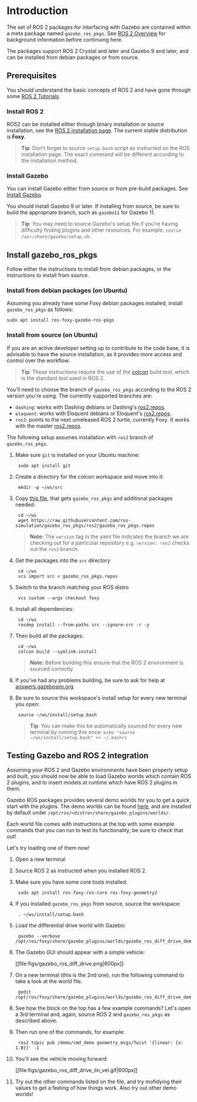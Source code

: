 # Introduction

The set of ROS 2 packages for interfacing with Gazebo are contained within a
meta package named `gazebo_ros_pkgs`.
See
[ROS 2 Overview](/tutorials/?tut=ros2_overview)
for background information before continuing here.

The packages support ROS 2 Crystal and later and Gazebo 9 and later, and can be installed from
debian packages or from source.

## Prerequisites

You should understand the basic concepts of ROS 2 and have gone through some
[ROS 2 Tutorials](https://index.ros.org/doc/ros2/Tutorials).

### Install ROS 2

ROS2 can be installed either through binary installation or source installation,
see the [ROS 2 installation page](https://index.ros.org/doc/ros2/Installation).
The current stable distribution is **Foxy**.

> **Tip**: Don't forget to source `setup.bash` script as instructed
  on the ROS installation page. The exact command will be different according to
  the installation method.

### Install Gazebo

You can install Gazebo either from source or from pre-build packages. See
[Install Gazebo](/tutorials?cat=install).

You should install Gazebo 9 or later. If installing from source, be sure to build the
appropriate branch, such as `gazebo11` for Gazebo 11.

> **Tip**: You may need to source Gazebo's setup file if you're having difficulty
finding plugins and other resources. For example: `source /usr/share/gazebo/setup.sh`.

## Install gazebo\_ros\_pkgs

Follow either the instructions to install from debian packages, or the
instructions to install from source.

### Install from debian packages (on Ubuntu)

Assuming you already have some Foxy debian packages installed, install
`gazebo_ros_pkgs` as follows:

    sudo apt install ros-foxy-gazebo-ros-pkgs

### Install from source (on Ubuntu)

If you are an active developer setting up to contribute to the
code base, it is advisable to have the source installation, as it provides more
access and control over the workflow.

> **Tip**: These instructions require the use of the
  [colcon](https://colcon.readthedocs.io/en/released/) build tool, which is the
  standard tool used in ROS 2.

You'll need to choose the branch of `gazebo_ros_pkgs` according to the
ROS 2 version you're using. The currently supported branches are:

* `dashing`: works with Dashing debians or Dashing's
  [ros2.repos](https://raw.githubusercontent.com/ros2/ros2/dashing/ros2.repos).
* `eloquent`: works with Eloquent debians or Eloquent's
  [ros2.repos](https://raw.githubusercontent.com/ros2/ros2/eloquent/ros2.repos).
* `ros2`: points to the next unreleased ROS 2 turtle, currently Foxy.
  It works with the master
  [ros2.repos](https://raw.githubusercontent.com/ros2/ros2/master/ros2.repos).

The following setup assumes installation with `ros2` branch of `gazebo_ros_pkgs`.

1. Make sure `git` is installed on your Ubuntu machine:

        sudo apt install git

1. Create a directory for the colcon workspace and move into it:

        mkdir -p ~/ws/src

1. Copy
  [this file](https://github.com/ros-simulation/gazebo_ros_pkgs/blob/ros2/gazebo_ros_pkgs.repos),
  that gets `gazebo_ros_pkgs` and additional packages needed:

        cd ~/ws
        wget https://raw.githubusercontent.com/ros-simulation/gazebo_ros_pkgs/ros2/gazebo_ros_pkgs.repos

    > **Note:** The `version` tag in the yaml file indicates the branch we are
      checking out for a particular repository e.g.
      `version: ros2` checks out the `ros2` branch.

1. Get the packages into the `src` directory

        cd ~/ws
        vcs import src < gazebo_ros_pkgs.repos

1. Switch to the branch matching your ROS distro

        vcs custom --args checkout foxy

1. Install all dependencies:

        cd ~/ws
        rosdep install --from-paths src --ignore-src -r -y

1. Then build all the packages:

        cd ~/ws
        colcon build --symlink-install

    > **Note:** Before building this ensure that the ROS 2 environment is sourced
    correctly.

1. If you've had any problems building, be sure to ask for help at
   [answers.gazebosim.org](http://answers.gazebosim.org/questions/).

1. Be sure to source this workspace's install setup for every new terminal
   you open:

        source ~/ws/install/setup.bash

    > **Tip**: You can make this be automatically sourced for every new terminal
      by running this once: `echo "source ~/ws/install/setup.bash" >> ~/.bashrc`

## Testing Gazebo and ROS 2 integration

Assuming your ROS 2 and Gazebo environments have been properly setup and built,
you should now be able to load Gazebo worlds which contain ROS 2 plugins, and to
insert models at runtime which have ROS 2 plugins in them.

Gazebo ROS packages provides several demo worlds for you to get a quick start
with the plugins. The demo worlds can be found
[here](https://github.com/ros-simulation/gazebo_ros_pkgs/tree/ros2/gazebo_plugins/worlds),
and are installed by default under
`/opt/ros/<distro>/share/gazebo_plugins/worlds/`.

Each world file comes with instructions at the top with some example commands
that you can run to test its functionality, be sure to check that out!

Let's try loading one of them now!

1. Open a new terminal

1. Source  ROS 2 as instructed when you installed ROS 2.

1. Make sure you have some core tools installed:

        sudo apt install ros-foxy-ros-core ros-foxy-geometry2

1. If you installed `gazebo_ros_pkgs` from source, source the workspace:

        . ~/ws/install/setup.bash

1. Load the differential drive world with Gazebo:

        gazebo --verbose /opt/ros/foxy/share/gazebo_plugins/worlds/gazebo_ros_diff_drive_demo.world

1. The Gazebo GUI should appear with a simple vehicle:

    [[file:figs/gazebo_ros_diff_drive.png|600px]]

1. On a new terminal (this is the 2nd one), run the following command to take a
   look at the world file.

        gedit /opt/ros/foxy/share/gazebo_plugins/worlds/gazebo_ros_diff_drive_demo.world

1. See how the block on the top has a few example commands? Let's open a 3rd
   terminal and, again, source ROS 2 and `gazebo_ros_pkgs` as described above.

1. Then run one of the commands, for example:

        ros2 topic pub /demo/cmd_demo geometry_msgs/Twist '{linear: {x: 1.0}}' -1

1. You'll see the vehicle moving forward:

    [[file:figs/gazebo_ros_diff_drive_lin_vel.gif|600px]]

1. Try out the other commands listed on the file, and try mofidying their
   values to get a feeling of how things work. Also try out other demo worlds!
